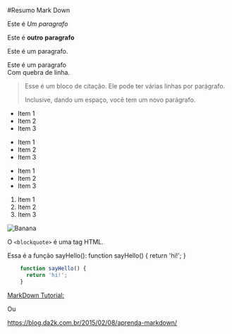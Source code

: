 #Resumo Mark Down

Este é _Um_ *paragrafo*  

Este é **outro** __paragrafo__  

Este é
um paragrafo.

Este é um paragrafo  
Com quebra de linha.

> Esse é um bloco de citação.
> Ele pode ter várias linhas por parágrafo.
>
> Inclusive, dando um espaço, você tem um novo parágrafo.

* Item 1
* Item 2
* Item 3
  
+ Item 1
+ Item 2
+ Item 3
  
- Item 1
- Item 2
- Item 3


1. Item 1
2. Item 2
3. Item 3

![Banana](http://cdn.osxdaily.com/wp-content/uploads/2013/07/dancing-banana.gif "Olha a banana dançando!")

O `<blockquote>` é uma tag HTML.


Essa é a função sayHello():
    function sayHello() {
      return 'hi!';
    }

```js
    function sayHello() {
      return 'hi!';
    }
```

[MarkDown Tutorial:](https://blog.da2k.com.br/2015/02/08/aprenda-markdown/)

Ou  

<https://blog.da2k.com.br/2015/02/08/aprenda-markdown/>